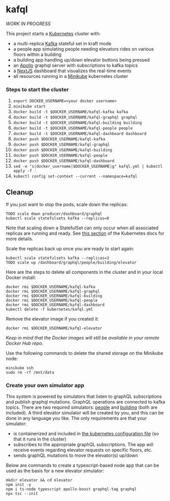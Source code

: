 # kafql

_WORK IN PROGRESS_

This project starts a [Kubernetes](https://kubernetes.io) cluster with:

- a multi-replica [Kafka](https://kafka.apache.org) stateful set in kraft mode
- a people app simulating people needing elevators rides on various floors within a building
- a building app handling up/down elevator buttons being pressed
- an [Apollo](https://apollographql.com) graphql server with subscriptions to kafka topics
- a [NextJS](https://nextjs.org) dashboard that visualizes the real-time events
- all resources running in a [Minikube](https://minikube.sigs.k8s.io/docs) kubernetes cluster

### Steps to start the cluster

1. `export DOCKER_USERNAME=<your docker username>`
1. `minikube start`
1. `docker build -t $DOCKER_USERNAME/kafql-kafka kafka`
1. `docker build -t $DOCKER_USERNAME/kafql-graphql graphql`
1. `docker build -t $DOCKER_USERNAME/kafql-building building`
1. `docker build -t $DOCKER_USERNAME/kafql-people people`
1. `docker build -t $DOCKER_USERNAME/kafql-dashboard dashboard`
1. `docker push $DOCKER_USERNAME/kafql-kafka`
1. `docker push $DOCKER_USERNAME/kafql-graphql`
1. `docker push $DOCKER_USERNAME/kafql-building`
1. `docker push $DOCKER_USERNAME/kafql-people`
1. `docker push $DOCKER_USERNAME/kafql-dashboard`
1. `sed -e "s|docker_username|$DOCKER_USERNAME|g" kafql.yml | kubectl apply -f -`
1. `kubectl config set-context --current --namespace=kafql`

## Cleanup

If you just want to stop the pods, scale down the replicas:

```
TODO scale down producer/dashboard/graphql
kubectl scale statefulsets kafka --replicas=0
```

Note that scaling down a StatefulSet can only occur when all associated replicas are running and ready. See [this section](https://kubernetes.io/docs/tasks/run-application/scale-stateful-set/#scaling-down-does-not-work-right) of the Kubernetes docs for more details.

Scale the replicas back up once you are ready to start again:

```
kubectl scale statefulsets kafka --replicas=3
TODO scale up /dashboard/graphql/people/building/elevator
```

Here are the steps to delete all components in the cluster and in your local Docker install:

```
docker rmi $DOCKER_USERNAME/kafql-kafka
docker rmi $DOCKER_USERNAME/kafql-graphql
docker rmi $DOCKER_USERNAME/kafql-building
docker rmi $DOCKER_USERNAME/kafql-people
docker rmi $DOCKER_USERNAME/kafql-dashboard
kubectl delete -f kubernetes/kafql.yml
```

Remove the elevator image if you created it:

```
docker rmi $DOCKER_USERNAME/kafql-elevator
```

_Keep in mind that the Docker images will still be available in your remote Docker Hub repo._

Use the following commands to delete the shared storage on the Minikube node:

```
minikube ssh
sudo rm -rf /mnt/data
```

### Create your own simulator app

This system is powered by simulators that listen to graphQL subscriptions and publish graphql mutations.
GraphQL operations are connected to kafka topics.
There are two required simulators: [people](./people) and [building](./building) (both are included).
A third elevator simulator will be created by you, and this can be done in any language you like.
The only requirements are that your simulator:

- is containerized and included in [the kubernetes configuration file](./kafql.yml) (so that it runs in the cluster)
- subscribes to the appropriate graphQL subscriptions. The app will receive events regarding elevator requests on specific floors, etc.
- sends graphQL mutations to move the elevator(s) up/down

Below are commands to create a typescript-based node app that can be used as the basis for a new elevator simulator:

```
mkdir elevator && cd elevator
npm init -y
npm i ts-node typescript apollo-boost graphql-tag graphql
npx tsc --init
```
